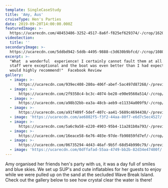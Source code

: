 ```yaml
---
template: SingleCaseStudy
title: 'Amy, Aus'
cruiseType: Hen's Parties
date: 2019-09-20T14:00:00.000Z
featuredImage: >-
  https://ucarecdn.com/48453486-3252-4517-8a6f-f825ef629374/-/crop/1620x893/0,187/-/preview/-/enhance/15/
videoSection:
  title: ''
secondaryImage: >-
  https://ucarecdn.com/5ddbd942-5ddb-4495-9888-c3d630b9bfcd/-/crop/1080x1121/0,499/-/preview/-/enhance/22/
excerpt: >-
  "What  a wonderful  experience! I certainly cannot fault them at all. The
  staff were exceptional and the boat was even better than I had expected. I
  would highly recommend!"  Facebook Review
gallery:
  - image: >-
      https://ucarecdn.com/939ec408-280a-406f-abef-5ac497d87268/-/preview/-/enhance/25/
  - image: >-
      https://ucarecdn.com/2f9358c4-bc3c-4074-be28-e90e9560a514/-/crop/1080x1213/0,407/-/preview/-/enhance/22/
  - image: >-
      https://ucarecdn.com/a98b32bb-ea3a-48cb-aeb9-e11334a009f9/-/crop/1080x1466/0,154/-/preview/-/enhance/35/
  - image: >-
      https://ucarecdn.com/a91f409f-5def-407c-aa41-5689c4694438/-/preview/-/enhance/16/
  - image: 'https://ucarecdn.com/ae6802f5-f3f2-44aa-80f7-e6d7c5ec4527/'
  - image: >-
      https://ucarecdn.com/5a6c9a58-e220-4903-95b4-11a281b0a793/-/preview/-/enhance/23/
  - image: >-
      https://ucarecdn.com/16eace58-6e76-403e-97de-fb90859fd7ef/-/crop/1001x1262/0,243/-/preview/-/enhance/50/
  - image: >-
      https://ucarecdn.com/06735294-4d43-46af-9b5f-68d54b990c79/-/preview/-/enhance/7/
  - image: 'https://ucarecdn.com/0dffafad-55aa-4749-bb2b-82d34e47400f/'
---
```

Amy organised her friends hen's party with us, it was a day full of smiles and blue skies. We set up SUP's and cute inflatables for her guests to enjoy while we were pulled up on the sand at the secluded Wave Break Island. Check out the gallery below to see how crystal clear the water is there!
